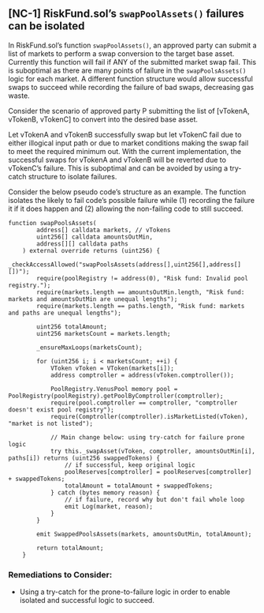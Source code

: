 ## [NC-1] RiskFund.sol’s `swapPoolAssets()` failures can be isolated

In RiskFund.sol’s function `swapPoolAssets()`, an approved party can submit a list of markets to perform a swap conversion to the target base asset. Currently this function will fail if ANY of the submitted market swap fail. This is suboptimal as there are many points of failure in the `swapPoolsAssets()` logic for each market. A different function structure would allow successful swaps to succeed while recording the failure of bad swaps, decreasing gas waste. 

Consider the scenario of approved party P submitting the list of [vTokenA, vTokenB, vTokenC] to convert into the desired base asset.

Let vTokenA and vTokenB successfully swap but let vTokenC fail due to either illogical input path or due to market conditions making the swap fail to meet the required minimum out. With the current implementation, the successful swaps for vTokenA and vTokenB will be reverted due to vTokenC’s failure. This is suboptimal and can be avoided by using a try-catch structure to isolate failures.

Consider the below pseudo code’s structure as an example. The function isolates the likely to fail code’s possible failure while (1) recording the failure it if it does happen and (2) allowing the non-failing code to still succeed. 

```solidity
function swapPoolsAssets(
        address[] calldata markets, // vTokens
        uint256[] calldata amountsOutMin,
        address[][] calldata paths
    ) external override returns (uint256) {
        _checkAccessAllowed("swapPoolsAssets(address[],uint256[],address[][])");
        require(poolRegistry != address(0), "Risk fund: Invalid pool registry.");
        require(markets.length == amountsOutMin.length, "Risk fund: markets and amountsOutMin are unequal lengths");
        require(markets.length == paths.length, "Risk fund: markets and paths are unequal lengths");

        uint256 totalAmount;
        uint256 marketsCount = markets.length;

        _ensureMaxLoops(marketsCount);

        for (uint256 i; i < marketsCount; ++i) {
            VToken vToken = VToken(markets[i]);
            address comptroller = address(vToken.comptroller());

            PoolRegistry.VenusPool memory pool = PoolRegistry(poolRegistry).getPoolByComptroller(comptroller);
            require(pool.comptroller == comptroller, "comptroller doesn't exist pool registry");
            require(Comptroller(comptroller).isMarketListed(vToken), "market is not listed");
						
            // Main change below: using try-catch for failure prone logic
            try this._swapAsset(vToken, comptroller, amountsOutMin[i], paths[i]) returns (uint256 swappedTokens) {
                // if successful, keep original logic
                poolReserves[comptroller] = poolReserves[comptroller] + swappedTokens;
                totalAmount = totalAmount + swappedTokens;
            } catch (bytes memory reason) {
                // if failure, record why but don't fail whole loop
                emit Log(market, reason);
            }
        }

        emit SwappedPoolsAssets(markets, amountsOutMin, totalAmount);

        return totalAmount;
    }
```

### Remediations to Consider:

- Using a try-catch for the prone-to-failure logic in order to enable isolated and successful logic to succeed.
